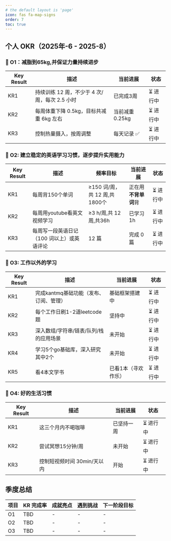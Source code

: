 ```yaml
---
# the default layout is 'page'
icon: fas fa-map-signs
order: 7
toc: true
---
```


## 个人 OKR（2025年-6 - 2025-8）

### 🎯 O1：减脂到65kg,并保证力量持续进步

| Key Result | 描述                                          | 当前进展        | 状态       |
| ---------- | --------------------------------------------- | --------------- | ---------- |
| KR1        | 持续训练 12 周，不少于 4 次/周，每次 2.5 小时 | 已完成3周       | ⏳ 进行中   |
| KR2        | 每周体重下降 0.5kg，目标共减重 6kg 左右       | 当前减重 0.25kg | ⏳ 进行中   |
| KR3        | 控制热量摄入，按周调整                        | 每天记录 ✅      | ⏳ 进行中   |


### 🎯 O2: 建立稳定的英语学习习惯，逐步提升实用能力

| Key Result | 描述                                       | 频率目标                      | 当前进展             | 状态     |
| ---------- | ------------------------------------------ | ----------------------------- | -------------------- | -------- |
| KR1        | 每周背150个单词                            | ≥150 词/周，共 12 周,共1800个 | 正在用**不背单词**背 | ⏳ 进行中 |
| KR2        | 每周用youtube看英文视频学习                | ≥3 h/周,共 12 周,共36h        | 已学习1h             | ⏳ 进行中 |
| KR3        | 每周写一段英语日记（100 词以上）或英语评论 | 12 篇                         | 完成 0 篇            | ⏳ 进行中 |


### 🎯 O3: 工作以外的学习

| Key Result | 描述                                   | 当前进展            | 状态     |
| ---------- | -------------------------------------- | ------------------- | -------- |
| KR1        | 完成kantmq基础功能（发布、订阅、管理） | 基础框架搭建中      | ⏳ 进行中 |
| KR2        | 每个工作日刷1-2道leetcode题            | 坚持中              | ⏳ 进行中 |
| KR3        | 深入数组/字符串/链表/队列/栈的应用场景 | 未开始              | ⏳ 进行中 |
| KR4        | 学习5个go基础库，深入研究其中2个       | 未开始              | ⏳ 进行中 |
| KR5        | 看4本文学书                            | 已看1本（寻欢作乐） | ⏳ 进行中 |

### 🎯 O4: 好的生活习惯

| Key Result | 描述                        | 当前进展   | 状态     |
| ---------- | --------------------------- | ---------- | -------- |
| KR1        | 这三个月内不喝咖啡          | 已坚持一周 | ⏳ 进行中 |
| KR2        | 尝试冥想15分钟/周           | 未开始     | ⏳ 进行中 |
| KR3        | 控制短视频时间 30min/天以内 | 开始     | ⏳ 进行中 |

## 季度总结

| 项目 | KR 完成率 | 成就亮点 | 遇到挑战 | 下一阶段目标 |
| ---- | --------- | -------- | -------- | ------------ |
| O1   | TBD       | -        | -        | -            |
| O2   | TBD       | -        | -        | -            |
| O3   | TBD       | -        | -        | -            |
